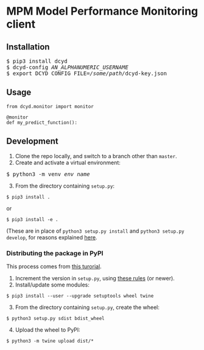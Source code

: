 # MPM Model Performance Monitoring client

## Installation

<pre>
$ pip3 install dcyd
$ dcyd-config <i>AN_ALPHANUMERIC_USERNAME</i>
$ export DCYD_CONFIG_FILE=<i>/some/path/</i>dcyd-key.json
</pre>

## Usage
```
from dcyd.monitor import monitor

@monitor
def my_predict_function():
```

## Development

1. Clone the repo locally, and switch to a branch other than `master`.
2. Create and activate a virtual environment:
<pre>
$ python3 -m venv <i>env_name</i>
</pre>
3. From the directory containing `setup.py`:
```
$ pip3 install .
```
or
```
$ pip3 install -e .
```
(These are in place of `python3 setup.py install` and `python3 setup.py develop`, for reasons explained [here](https://stackoverflow.com/questions/19048732/python-setup-py-develop-vs-install).

### Distributing the package in PyPI

This process comes from [this turorial](https://packaging.python.org/tutorials/packaging-projects/).
1. Increment the version in `setup.py`, using [these rules](https://www.python.org/dev/peps/pep-0440/) (or newer).
2. Install/update some modules:
```
$ pip3 install --user --upgrade setuptools wheel twine
```
3. From the directory containing `setup.py`, create the wheel:
```
$ python3 setup.py sdist bdist_wheel
```
4. Upload the wheel to PyPI:
```
$ python3 -m twine upload dist/*
```
